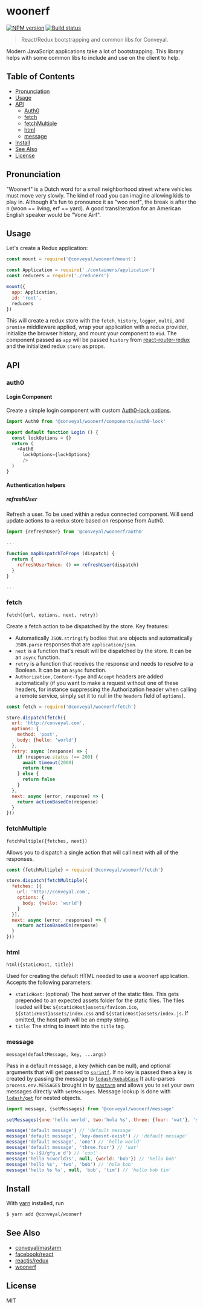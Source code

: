 # woonerf

[![NPM version][npm-image]][npm-url]
[![Build status][travis-image]][travis-url]

> React/Redux bootstrapping and common libs for Conveyal.

Modern JavaScript applications take a lot of bootstrapping. This library helps with some common libs to include and use on the client to help.

## Table of Contents

* [Pronunciation](#pronuncation)
* [Usage](#usage)
* [API](#api)
  * [Auth0](#auth0)
  * [fetch](#fetch)
  * [fetchMultiple](#fetchmultiple)
  * [html](#html)
  * [message](#message)
* [Install](#install)
* [See Also](#see-also)
* [License](#license)

## Pronunciation

"Woonerf" is a Dutch word for a small neighborhood street where vehicles must move very slowly. The kind of road you can imagine allowing kids to play in. Although it's fun to pronounce it as "woo nerf", the break is after the n (woon == living, erf == yard). A good transliteration for an American English speaker would be "Vone Airf".

## Usage

Let's create a Redux application:

```js
const mount = require('@conveyal/woonerf/mount')

const Application = require('./containers/application')
const reducers = require('./reducers')

mount({
  app: Application,
  id: 'root',
  reducers
})
```

This will create a redux store with the `fetch`, `history`, `logger`, `multi`, and `promise` middleware applied, wrap your application with a redux provider, initialize the browser history, and mount your component to `#id`. The component passed as `app` will be passed `history` from [react-router-redux](https://github.com/reactjs/react-router-redux) and the initialized redux `store` as props.

## API

### auth0

#### Login Component

Create a simple login component with custom [Auth0-lock options](https://auth0.com/docs/libraries/lock/v10/customization).

```js
import Auth0 from '@conveyal/woonerf/components/auth0-lock'

export default function Login () {
  const lockOptions = {}
  return (
    <Auth0
      lockOptions={lockOptions}
      />
  )
}
```

#### Authentication helpers

##### refreshUser

Refresh a user.  To be used within a redux connected component.  Will send update actions to a redux store based on response from Auth0.

```js
import {refreshUser} from '@conveyal/woonerf/auth0'

...

function mapDispatchToProps (dispatch) {
  return {
    refreshUserToken: () => refreshUser(dispatch)
  }
}

...
```

### fetch

`fetch({url, options, next, retry})`

Create a fetch action to be dispatched by the store. Key features:

* Automatically `JSON.stringify` bodies that are objects and automatically `JSON.parse` responses that are `application/json`.
* `next` is a function that's result will be dispatched by the store. It can be an `async` function.
* `retry` is a function that receives the response and needs to resolve to a Boolean. It can be an `async` function.
* `Authorization`, `Content-Type` and `Accept` headers are added automatically (if you want to make a request
   without one of these headers, for instance suppressing the Authorization header when calling a
   remote service, simply set it to null in the `headers` field of `options`).

```js
const fetch = require('@conveyal/woonerf/fetch')

store.dispatch(fetch({
  url: 'http://conveyal.com',
  options: {
    method: 'post',
    body: {hello: 'world'}
  },
  retry: async (response) => {
    if (response.status !== 200) {
      await timeout(2000)
      return true
    } else {
      return false
    }
  },
  next: async (error, response) => {
    return actionBasedOn(response)
  }
}))
```

### fetchMultiple

`fetchMultiple({fetches, next})`

Allows you to dispatch a single action that will call next with all of the responses.

```js
const {fetchMultiple} = require('@conveyal/woonerf/fetch')

store.dispatch(fetchMultiple({
  fetches: [{
    url: 'http://conveyal.com',
    options: {
      body: {hello: 'world'}
    }
  }],
  next: async (error, responses) => {
    return actionBasedOn(response)
  }
}))
```

### html

`html({staticHost, title})`

Used for creating the default HTML needed to use a woonerf application.  Accepts the following parameters:

* `staticHost`: (optional) The host server of the static files.  This gets prepended to an expected assets folder for the static files.  The files loaded will be: `${staticHost}assets/favicon.ico`, `${staticHost}assets/index.css` and `${staticHost}assets/index.js`.  If omitted, the host path will be an empty string.
* `title`: The string to insert into the `title` tag.

### message

`message(defaultMessage, key, ...args)`

Pass in a default message, a key (which can be null), and optional arguments that will get passed to [`sprintf`](https://github.com/alexei/sprintf.js). If no key is passed then a key is created by passing the message to [`lodash/kebabCase`](https://lodash.com/docs/#kebabCase) It auto-parses `process.env.MESSAGES` brought in by [`mastarm`](https://github.com/conveyal/mastarm) and allows you to set your own messages directly with `setMessages`. Message lookup is done with [`lodash/get`](https://lodash.com/docs/#get) for nested objects.

```js
import message, {setMessages} from '@conveyal/woonerf/message'

setMessages({one:'hello world', two:'hola %s', three: {four: 'wat'}, 's-l-u-g-g-e-d': 'cool'})

message('default message') // 'default message'
message('default message', 'key-doesnt-exist') // 'default message'
message('default message', 'one') // 'hello world'
message('default message', 'three.four') // 'wat'
message('s-l$U/g*g.e d') // 'cool'
message('hello %(world)s', null, {world: 'bob'}) // 'hello bob'
message('hello %s', 'two', 'bob') // 'hola bob'
message('hello %s %s', null, 'bob', 'tim') // 'hello bob tim'
```

## Install

With [yarn](https://yarnpkg.com/) installed, run

```sh
$ yarn add @conveyal/woonerf
```

## See Also

- [conveyal/mastarm](https://github.com/conveyal/mastarm)
- [facebook/react](https://github.com/facebook/react)
- [reactjs/redux](https://github.com/reactjs/redux)
- [woonerf](https://en.wikipedia.org/wiki/Woonerf)

## License

MIT

[npm-image]: https://img.shields.io/npm/v/@conveyal/woonerf.svg?maxAge=2592000&style=flat-square
[npm-url]: https://www.npmjs.com/package/@conveyal/woonerf
[travis-image]: https://img.shields.io/travis/conveyal/woonerf.svg?style=flat-square
[travis-url]: https://travis-ci.org/conveyal/woonerf
